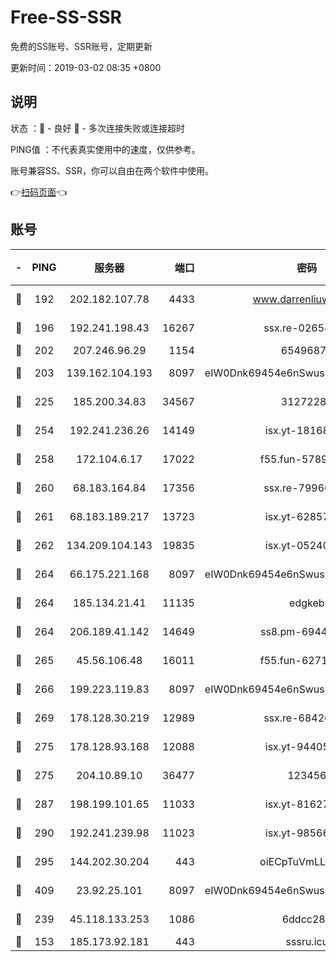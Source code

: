 # Free-SS-SSR

免费的SS账号、SSR账号，定期更新

更新时间：2019-03-02 08:35 +0800

## 说明

状态     ：🙂 - 良好 🙁 - 多次连接失败或连接超时

PING值   ：不代表真实使用中的速度，仅供参考。

账号兼容SS、SSR，你可以自由在两个软件中使用。

👉[扫码页面](https://liesauer.github.io/free-ss-ssr.github.io/)👈

## 账号

|-|PING|服务器|端口|密码|加密方式|区域|
|:----:|:----:|:-----:|-----:|:----:|:----:|:----:|
|🙂|192|202.182.107.78|4433|www.darrenliuwei.com|aes-256-cfb|JP|
|🙂|196|192.241.198.43|16267|ssx.re-02654546|aes-256-cfb|US|
|🙂|202|207.246.96.29|1154|65496879|chacha20|US|
|🙂|203|139.162.104.193|8097|eIW0Dnk69454e6nSwuspv9DmS201tQ0D|aes-256-cfb|JP|
|🙂|225|185.200.34.83|34567|31272288|aes-256-cfb|US|
|🙂|254|192.241.236.26|14149|isx.yt-18168081|aes-256-cfb|US|
|🙂|258|172.104.6.17|17022|f55.fun-57899687|aes-256-cfb|US|
|🙂|260|68.183.164.84|17356|ssx.re-79966260|aes-256-cfb|US|
|🙂|261|68.183.189.217|13723|isx.yt-62857732|aes-256-cfb|SG|
|🙂|262|134.209.104.143|19835|isx.yt-05240946|aes-256-cfb|SG|
|🙂|264|66.175.221.168|8097|eIW0Dnk69454e6nSwuspv9DmS201tQ0D|aes-256-cfb|US|
|🙂|264|185.134.21.41|11135|edgkeb|aes-256-cfb|GB|
|🙂|264|206.189.41.142|14649|ss8.pm-69449301|aes-256-cfb|SG|
|🙂|265|45.56.106.48|16011|f55.fun-62712462|aes-256-cfb|US|
|🙂|266|199.223.119.83|8097|eIW0Dnk69454e6nSwuspv9DmS201tQ0D|aes-256-cfb|US|
|🙂|269|178.128.30.219|12989|ssx.re-68426901|aes-256-cfb|SG|
|🙂|275|178.128.93.168|12088|isx.yt-94405633|aes-256-cfb|SG|
|🙂|275|204.10.89.10|36477|123456|aes-256-cfb|US|
|🙂|287|198.199.101.65|11033|isx.yt-81627199|aes-256-cfb|US|
|🙂|290|192.241.239.98|11023|isx.yt-98566880|aes-256-cfb|US|
|🙂|295|144.202.30.204|443|oiECpTuVmLLxk4Ts|aes-256-cfb|US|
|🙂|409|23.92.25.101|8097|eIW0Dnk69454e6nSwuspv9DmS201tQ0D|aes-256-cfb|US|
|🙂|239|45.118.133.253|1086|6ddcc286|aes-256-cfb|SG|
|🙁|153|185.173.92.181|443|sssru.icu|rc4-md5|RU|
